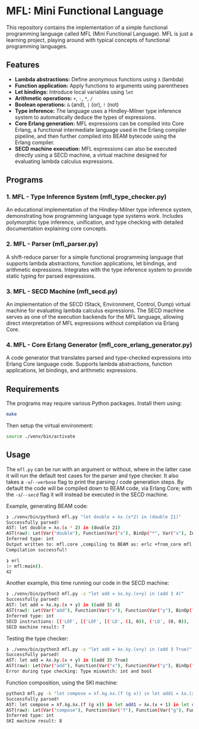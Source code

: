 # MFL: Mini Functional Language

This repository contains the implementation of a simple functional programming language called MFL (Mini Functional Language).
MFL is just a learning project, playing around with typical concepts of functional programming languages.

## Features

- **Lambda abstractions:** Define anonymous functions using `λ` (lambda)
- **Function application:** Apply functions to arguments using parentheses
- **Let bindings:** Introduce local variables using `let`
- **Arithmetic operations:** `+`, `-`, `*`, `/`
- **Boolean operations:** `&` (and), `|` (or), `!` (not)
- **Type inference:** The language uses a Hindley-Milner type inference system to automatically deduce the types of expressions.
- **Core Erlang generation:** MFL expressions can be compiled into Core Erlang, a functional intermediate language used in the Erlang compiler pipeline, and then further compiled into BEAM bytecode using the Erlang compiler.
- **SECD machine execution:** MFL expressions can also be executed directly using a SECD machine, a virtual machine designed for evaluating lambda calculus expressions.

## Programs

### 1. MFL - Type Inference System (mfl_type_checker.py)
An educational implementation of the Hindley-Milner type inference system, demonstrating how programming language type systems work. Includes polymorphic type inference, unification, and type checking with detailed documentation explaining core concepts.

### 2. MFL - Parser (mfl_parser.py)
A shift-reduce parser for a simple functional programming language that supports lambda abstractions, function applications, let bindings, and arithmetic expressions. Integrates with the type inference system to provide static typing for parsed expressions.

### 3. MFL - SECD Machine (mfl_secd.py)
An implementation of the SECD (Stack, Environment, Control, Dump) virtual machine for evaluating lambda calculus expressions.
The SECD machine serves as one of the execution backends for the MFL language, allowing direct interpretation of MFL expressions without compilation via Erlang Core.

### 4. MFL - Core Erlang Generator (mfl_core_erlang_generator.py)
A code generator that translates parsed and type-checked expressions into Erlang Core language code. Supports lambda abstractions, function applications, let bindings, and arithmetic expressions.

## Requirements

The programs may require various Python packages. Install them using:

```bash
make
```

Then setup the virtual environment:

```bash
source ./venv/bin/activate
```

## Usage

The `mfl.py` can be run with an argument or without, where in the latter case it will run the default test cases for the parser and type checker.
It also takes a `-v`/`--verbose` flag to print the parsing / code generation steps. By default the code will be compiled down to BEAM code,
via Erlang Core; with the `-s`/`--secd` flag it will instead be executed in the SECD machine.

Example, generating BEAM code:

```bash
❯ ./venv/bin/python3 mfl.py "let double = λx.(x*2) in (double 21)"
Successfully parsed!
AST: let double = λx.(x * 2) in (double 21)
AST(raw): Let(Var("double"), Function(Var("x"), BinOp("*", Var("x"), Int(2))), Apply(Var("double"), Int(21)))
Inferred type: int
Output written to: mfl.core ,compiling to BEAM as: erlc +from_core mfl.core
Compilation successful!

❯ erl
1> mfl:main().
42
```

Another example, this time running our code in the SECD machine:

```bash
❯ ./venv/bin/python3 mfl.py -s "let add = λx.λy.(x+y) in (add 3 4)"
Successfully parsed!
AST: let add = λx.λy.(x + y) in ((add 3) 4)
AST(raw): Let(Var("add"), Function(Var("x"), Function(Var("y"), BinOp("+", Var("x"), Var("y")))), Apply(Apply(Var("add"), Int(3)), Int(4)))
Inferred type: int
SECD instructions: [('LDF', [('LDF', [('LD', (1, 0)), ('LD', (0, 0)), 'ADD', 'RET']), 'RET']), ('LET', 0), 'NIL', ('LDC', 4), 'CONS', 'NIL', ('LDC', 3), 'CONS', ('LD', (0, 0)), 'AP', 'AP']
SECD machine result: 7
```

Testing the type checker:

```bash
❯ ./venv/bin/python3 mfl.py -s "let add = λx.λy.(x+y) in (add 3 True)"
Successfully parsed!
AST: let add = λx.λy.(x + y) in ((add 3) True)
AST(raw): Let(Var("add"), Function(Var("x"), Function(Var("y"), BinOp("+", Var("x"), Var("y")))), Apply(Apply(Var("add"), Int(3)), Bool(True))) 
Error during type checking: Type mismatch: int and bool
 ```

Function composition, using the SKI machine:
```bash
python3 mfl.py -k "let compose = λf.λg.λx.(f (g x)) in let add1 = λx.(x+1) in let double = λx.(x*2) in ((compose double add1) 3)"
Successfully parsed!
AST: let compose = λf.λg.λx.(f (g x)) in let add1 = λx.(x + 1) in let double = λx.(x * 2) in (((compose double) add1) 3)
AST(raw): Let(Var("compose"), Function(Var("f"), Function(Var("g"), Function(Var("x"), Apply(Var("f"), Apply(Var("g"), Var("x")))))), Let(Var("add1"), Function(Var("x"), BinOp("+", Var("x"), Int(1))), Let(Var("double"), Function(Var("x"), BinOp("*", Var("x"), Int(2))), Apply(Apply(Apply(Var("compose"), Var("double")), Var("add1")), Int(3)))))
Inferred type: int
SKI machine result: 8
```
